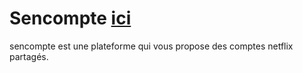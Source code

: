 # Sencompte <a href="www.sencompte.sn"> ici</a>

sencompte est une plateforme qui vous propose des comptes netflix partagés.

